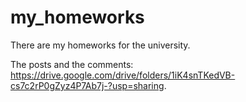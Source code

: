 # my_homeworks
There are my homeworks for the university.

The posts and the comments: https://drive.google.com/drive/folders/1iK4snTKedVB-cs7c2rP0gZyz4P7Ab7j-?usp=sharing.
